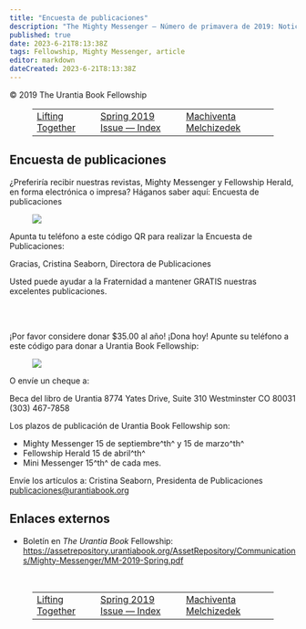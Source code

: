```yaml
---
title: "Encuesta de publicaciones"
description: "The Mighty Messenger — Número de primavera de 2019: Noticias y opiniones para los lectores de El Libro de Urantia"
published: true
date: 2023-6-21T8:13:38Z
tags: Fellowship, Mighty Messenger, article
editor: markdown
dateCreated: 2023-6-21T8:13:38Z
---
```


<p class="v-card v-sheet theme--light grey lighten-3 px-2">© 2019 The Urantia Book Fellowship</p>
<figure class="table chapter-navigator">
  <table>
    <tbody>
      <tr>
        <td>
        <a href="/es/article/Lifting_Together">
          <span class="mdi mdi-arrow-left-drop-circle"></span><span class="pl-2">Lifting Together</span>
        </a>
        </td>
        <td>
        <a href="/es/index/articles_mighty_messenger#spring-2019-issue">
          <span class="mdi mdi-book-open-variant"></span><span class="pl-2">Spring 2019 Issue — Index</span>
        </a>
        </td>
        <td>
        <a href="/es/article/Joshua_J_Wilson/Machiventa_Melchizedek">
          <span class="pr-2">Machiventa Melchizedek</span><span class="mdi mdi-arrow-right-drop-circle"></span>
        </a>
        </td>
      </tr>
    </tbody>
  </table>
</figure>


## Encuesta de publicaciones

¿Preferiría recibir nuestras revistas, Mighty Messenger y Fellowship Herald, en forma electrónica o impresa? Háganos saber aquí: Encuesta de publicaciones

<figure id="Figure_1" class="image urantiapedia estilo-imagen-alinear-izquierda">
<img src="/image/article/The_Mighty_Messenger/2019_Spring/029.jpg">
</figure>

Apunta tu teléfono a este código QR para realizar la Encuesta de Publicaciones:

Gracias, Cristina Seaborn, Directora de Publicaciones

Usted puede ayudar a la Fraternidad a mantener GRATIS nuestras excelentes publicaciones.

<br>

<br>

¡Por favor considere donar $35.00 al año! ¡Dona hoy! Apunte su teléfono a este código para donar a Urantia Book Fellowship:

<figure id="Figure_2" class="image urantiapedia estilo-imagen-alinear-izquierda">
<img src="/image/article/The_Mighty_Messenger/2019_Spring/030.jpg">
</figure>

O envíe un cheque a:

Beca del libro de Urantia
8774 Yates Drive, Suite 310
Westminster CO 80031
(303) 467-7858

Los plazos de publicación de Urantia Book Fellowship son:
- Mighty Messenger 15 de septiembre^th^ y 15 de marzo^th^
- Fellowship Herald 15 de abril^th^
- Mini Messenger 15^th^ de cada mes.

Envíe los artículos a: Cristina Seaborn, Presidenta de Publicaciones publicaciones@urantiabook.org

## Enlaces externos

* Boletín en _The Urantia Book_ Fellowship: https://assetrepository.urantiabook.org/AssetRepository/Communications/Mighty-Messenger/MM-2019-Spring.pdf

<br>

<figure class="table chapter-navigator">
  <table>
    <tbody>
      <tr>
        <td>
        <a href="/es/article/Lifting_Together">
          <span class="mdi mdi-arrow-left-drop-circle"></span><span class="pl-2">Lifting Together</span>
        </a>
        </td>
        <td>
        <a href="/es/index/articles_mighty_messenger#spring-2019-issue">
          <span class="mdi mdi-book-open-variant"></span><span class="pl-2">Spring 2019 Issue — Index</span>
        </a>
        </td>
        <td>
        <a href="/es/article/Joshua_J_Wilson/Machiventa_Melchizedek">
          <span class="pr-2">Machiventa Melchizedek</span><span class="mdi mdi-arrow-right-drop-circle"></span>
        </a>
        </td>
      </tr>
    </tbody>
  </table>
</figure>

